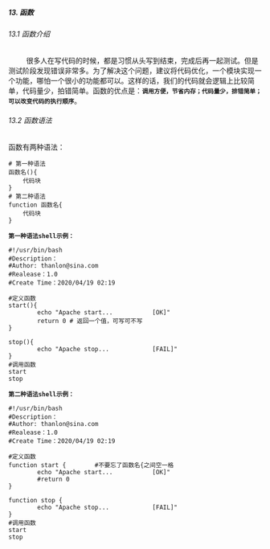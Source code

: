 ##### 13. 函数
###### 13.1 函数介绍
&nbsp;&nbsp;&nbsp;&nbsp;&nbsp;&nbsp;&nbsp;&nbsp;&nbsp;很多人在写代码的时候，都是习惯从头写到结束，完成后再一起测试。但是测试阶段发现错误非常多。为了解决这个问题，建议将代码优化，一个模块实现一个功能，哪怕一个很小的功能都可以。这样的话，我们的代码就会逻辑上比较简单，代码量少，拍错简单。函数的优点是：**`调用方便，节省内存；代码量少，排错简单；可以改变代码的执行顺序`**。
###### 13.2 函数语法
函数有两种语法：
```shell
# 第一种语法
函数名(){
	代码块
}
# 第二种语法
function 函数名{
	代码块
}
```
**`第一种语法shell示例：`**
```shell
#!/usr/bin/bash
#Description：
#Author: thanlon@sina.com
#Realease：1.0
#Create Time：2020/04/19 02:19

#定义函数
start(){
        echo "Apache start...           [OK]"
        return 0 # 返回一个值，可写可不写
}

stop(){
        echo "Apache stop...            [FAIL]"
}
#调用函数
start
stop
```
**`第二种语法shell示例：`**
```shell
#!/usr/bin/bash
#Description：
#Author: thanlon@sina.com
#Realease：1.0
#Create Time：2020/04/19 02:19

#定义函数
function start {        #不要忘了函数名{之间空一格 
        echo "Apache start...           [OK]"
        #return 0
}

function stop {
        echo "Apache stop...            [FAIL]"
}
#调用函数
start
stop
```
